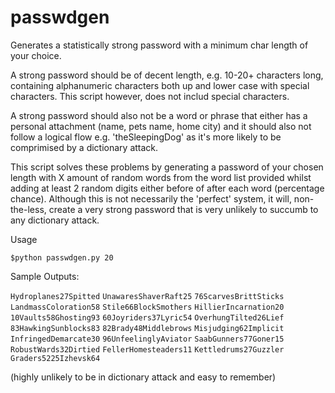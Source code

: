 # passwdgen
Generates a statistically strong password with a minimum char length of your choice.

A strong password should be of decent length, e.g. 10-20+ characters long, containing alphanumeric characters both up and lower case with special characters. This script however, does not includ special characters.

A strong password should also not be a word or phrase that either has a personal attachment (name, pets name, home city) and it should also not follow a logical flow e.g. 'theSleepingDog' as it's more likely to be comprimised by a dictionary attack.

This script solves these problems by generating a password of your chosen length with X amount of random words from the word list provided whilst adding at least 2 random digits either before of after each word (percentage chance). Although this is not necessarily the 'perfect' system, it will, non-the-less, create a very strong password that is very unlikely to succumb to any dictionary attack.

Usage

<code>$python passwdgen.py 20</code>

Sample Outputs:

<code>Hydroplanes27Spitted</code>
<code>UnawaresShaverRaft25</code>
<code>76ScarvesBrittSticks</code>
<code>LandmassColoration58</code>
<code>Stile66BlockSmothers</code>
<code>HillierIncarnation20</code>
<code>10Vaults58Ghosting93</code>
<code>60Joyriders37Lyric54</code>
<code>OverhungTilted26Lief</code>
<code>83HawkingSunblocks83</code>
<code>82Brady48Middlebrows</code>
<code>Misjudging62Implicit</code>
<code>InfringedDemarcate30</code>
<code>96UnfeelinglyAviator</code>
<code>SaabGunners77Goner15</code>
<code>RobustWards32Dirtied</code>
<code>FellerHomesteaders11</code>
<code>Kettledrums27Guzzler</code>
<code>Graders5225Izhevsk64</code>

(highly unlikely to be in dictionary attack and easy to remember)
